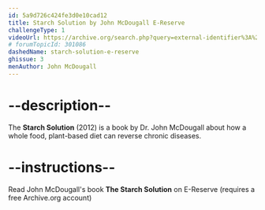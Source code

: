 ```yaml
---
id: 5a9d726c424fe3d0e10cad12
title: Starch Solution by John McDougall E-Reserve
challengeType: 1
videoUrl: https://archive.org/search.php?query=external-identifier%3A%22urn%3Aoclc%3Arecord%3A1035886844%22%20OR%20external-identifier%3A%22urn%3Aoclc%3Arecord%3A1245824276%22
# forumTopicId: 301086
dashedName: starch-solution-e-reserve
ghissue: 3
menAuthor: John McDougall
---
```


# --description--

The __Starch Solution__ (2012) is a book by Dr. John McDougall about how a whole food, plant-based diet can reverse chronic diseases.

# --instructions--

Read John McDougall's book __The Starch Solution__ on E-Reserve (requires a free Archive.org account)